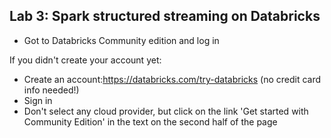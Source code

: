 ## Lab 3: Spark structured streaming on Databricks

- Got to Databricks Community edition and log in 

If you didn't create your account yet:

- Create an account:https://databricks.com/try-databricks (no credit card info needed!)
- Sign in
- Don't select any cloud provider, but click on the link 'Get started with Community Edition' in the text on the second half of the page  
